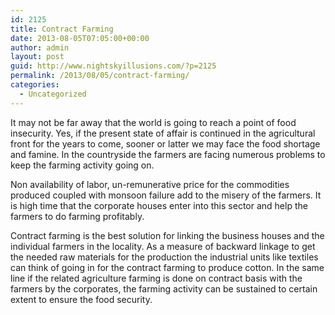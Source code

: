 ```yaml
---
id: 2125
title: Contract Farming
date: 2013-08-05T07:05:00+00:00
author: admin
layout: post
guid: http://www.nightskyillusions.com/?p=2125
permalink: /2013/08/05/contract-farming/
categories:
  - Uncategorized
---
```

It may not be far away that the world is going to reach a point of food insecurity. Yes, if the present state of affair is continued in the agricultural front for the years to come, sooner or latter we may face the food shortage and famine. In the countryside the farmers are facing numerous problems to keep the farming activity going on.

Non availability of labor, un-remunerative price for the commodities produced coupled with monsoon failure add to the misery of the farmers. It is high time that the corporate houses enter into this sector and help the farmers to do farming profitably.

Contract farming is the best solution for linking the business houses and the individual farmers in the locality. As a measure of backward linkage to get the needed raw materials for the production the industrial units like textiles can think of going in for the contract farming to produce cotton. In the same line if the related agriculture farming is done on contract basis with the farmers by the corporates, the farming activity can be sustained to certain extent to ensure the food security.